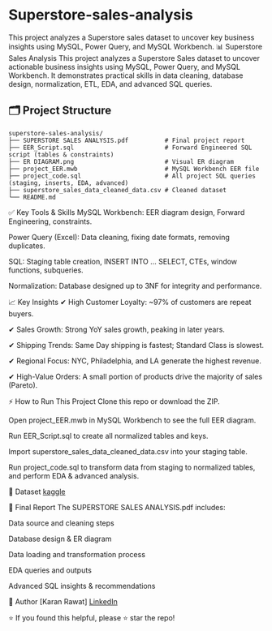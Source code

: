 # Superstore-sales-analysis
This project analyzes a Superstore sales dataset to uncover key business insights using MySQL, Power Query, and MySQL Workbench.
📊 Superstore Sales Analysis
This project analyzes a Superstore Sales dataset to uncover actionable business insights using MySQL, Power Query, and MySQL Workbench.
It demonstrates practical skills in data cleaning, database design, normalization, ETL, EDA, and advanced SQL queries.

## 🗂️ Project Structure

```
superstore-sales-analysis/
├── SUPERSTORE SALES ANALYSIS.pdf          # Final project report
├── EER_Script.sql                         # Forward Engineered SQL script (tables & constraints)
├── ER DIAGRAM.png                         # Visual ER diagram
├── project_EER.mwb                        # MySQL Workbench EER file
├── project_code.sql                       # All project SQL queries (staging, inserts, EDA, advanced)
├── superstore_sales_data_cleaned_data.csv # Cleaned dataset
└── README.md
```



✅ Key Tools & Skills
MySQL Workbench: EER diagram design, Forward Engineering, constraints.

Power Query (Excel): Data cleaning, fixing date formats, removing duplicates.

SQL: Staging table creation, INSERT INTO ... SELECT, CTEs, window functions, subqueries.

Normalization: Database designed up to 3NF for integrity and performance.

📈 Key Insights
✔ High Customer Loyalty: ~97% of customers are repeat buyers.

✔ Sales Growth: Strong YoY sales growth, peaking in later years.

✔ Shipping Trends: Same Day shipping is fastest; Standard Class is slowest.

✔ Regional Focus: NYC, Philadelphia, and LA generate the highest revenue.

✔ High-Value Orders: A small portion of products drive the majority of sales (Pareto). 

⚡ How to Run This Project
Clone this repo or download the ZIP.

Open project_EER.mwb in MySQL Workbench to see the full EER diagram.

Run EER_Script.sql to create all normalized tables and keys.

Import superstore_sales_data_cleaned_data.csv into your staging table.

Run project_code.sql to transform data from staging to normalized tables, and perform EDA & advanced analysis.

📌 Dataset 
[kaggle](https://www.kaggle.com/datasets/rohitsahoo/sales-forecasting) 

📄 Final Report
The SUPERSTORE SALES ANALYSIS.pdf includes:

Data source and cleaning steps

Database design & ER diagram

Data loading and transformation process

EDA queries and outputs

Advanced SQL insights & recommendations

👤 Author
[Karan Rawat]
[LinkedIn](www.linkedin.com/in/karan-rawat-505a0631b) 

⭐ If you found this helpful, please ⭐ star the repo!
